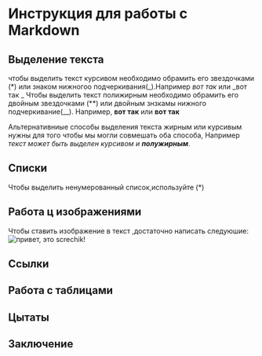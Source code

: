 # Инструкция для работы с Markdown

## Выделение текста 
чтобы выделить текст курсивом необходимо обрамить его звездочками (*) или знаком нижногоо подчеркивания(_).Например *вот так* или _вот так _
Чтобы выделить текст полижирным необходимо обрамить его двойным звездочками (**) или двойным знзкамы нижного подчеркивание(__).
Например, **вот так** или __вот так__

Альтернативниые способы выделения текста жирным или курсивым нужны для того чтобы мы могли совмешать оба способа, Например _текст может быть выделен курсивом и **полужирным**_.

## Списки
Чтобы выделить ненумерованный список,используйте (*)
## Работа ц изображениями

Чтобы ставить изображение в текст ,достаточно написать следуюшие:
![привет, это screchik!](Cat.jpg)
## Ссылки

## Работа с таблицами

## Цытаты

## Заключение